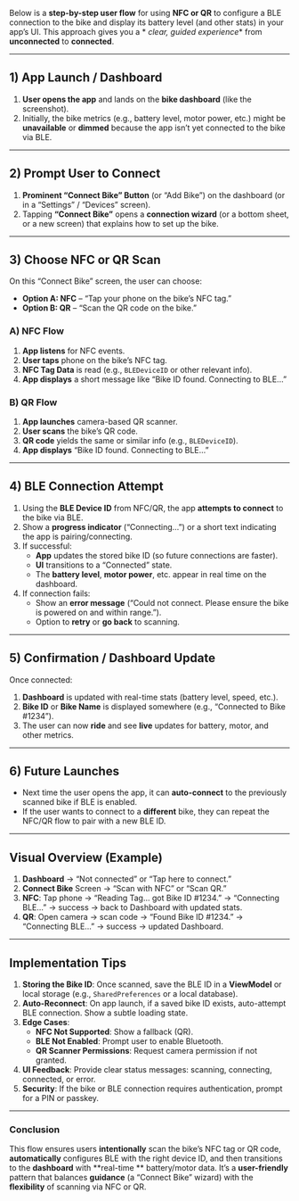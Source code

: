 Below is a **step-by-step user flow** for using **NFC or QR** to configure a BLE connection to the
bike and display its battery level (and other stats) in your app’s UI. This approach gives you a *
*clear, guided experience** from **unconnected** to **connected**.

---

## 1) App Launch / Dashboard

1. **User opens the app** and lands on the **bike dashboard** (like the screenshot).
2. Initially, the bike metrics (e.g., battery level, motor power, etc.) might be **unavailable** or
   **dimmed** because the app isn’t yet connected to the bike via BLE.

---

## 2) Prompt User to Connect

1. **Prominent “Connect Bike” Button** (or “Add Bike”) on the dashboard (or in a “Settings” /
   “Devices” screen).
2. Tapping **“Connect Bike”** opens a **connection wizard** (or a bottom sheet, or a new screen)
   that explains how to set up the bike.

---

## 3) Choose NFC or QR Scan

On this “Connect Bike” screen, the user can choose:

- **Option A: NFC** – “Tap your phone on the bike’s NFC tag.”
- **Option B: QR** – “Scan the QR code on the bike.”

### A) NFC Flow

1. **App listens** for NFC events.
2. **User taps** phone on the bike’s NFC tag.
3. **NFC Tag Data** is read (e.g., `BLEDeviceID` or other relevant info).
4. **App displays** a short message like “Bike ID found. Connecting to BLE...”

### B) QR Flow

1. **App launches** camera-based QR scanner.
2. **User scans** the bike’s QR code.
3. **QR code** yields the same or similar info (e.g., `BLEDeviceID`).
4. **App displays** “Bike ID found. Connecting to BLE...”

---

## 4) BLE Connection Attempt

1. Using the **BLE Device ID** from NFC/QR, the app **attempts to connect** to the bike via BLE.
2. Show a **progress indicator** (“Connecting…”) or a short text indicating the app is
   pairing/connecting.
3. If successful:
    - **App** updates the stored bike ID (so future connections are faster).
    - **UI** transitions to a “Connected” state.
    - The **battery level**, **motor power**, etc. appear in real time on the dashboard.
4. If connection fails:
    - Show an **error message** (“Could not connect. Please ensure the bike is powered on and within
      range.”).
    - Option to **retry** or **go back** to scanning.

---

## 5) Confirmation / Dashboard Update

Once connected:

1. **Dashboard** is updated with real-time stats (battery level, speed, etc.).
2. **Bike ID** or **Bike Name** is displayed somewhere (e.g., “Connected to Bike #1234”).
3. The user can now **ride** and see **live** updates for battery, motor, and other metrics.

---

## 6) Future Launches

- Next time the user opens the app, it can **auto-connect** to the previously scanned bike if BLE is
  enabled.
- If the user wants to connect to a **different** bike, they can repeat the NFC/QR flow to pair with
  a new BLE ID.

---

## Visual Overview (Example)

1. **Dashboard** → “Not connected” or “Tap here to connect.”
2. **Connect Bike** Screen → “Scan with NFC” or “Scan QR.”
3. **NFC**: Tap phone → “Reading Tag… got Bike ID #1234.” → “Connecting BLE…” → success → back to
   Dashboard with updated stats.
4. **QR**: Open camera → scan code → “Found Bike ID #1234.” → “Connecting BLE…” → success → updated
   Dashboard.

---

## Implementation Tips

1. **Storing the Bike ID**: Once scanned, save the BLE ID in a **ViewModel** or local storage (e.g.,
   `SharedPreferences` or a local database).
2. **Auto-Reconnect**: On app launch, if a saved bike ID exists, auto-attempt BLE connection. Show a
   subtle loading state.
3. **Edge Cases**:
    - **NFC Not Supported**: Show a fallback (QR).
    - **BLE Not Enabled**: Prompt user to enable Bluetooth.
    - **QR Scanner Permissions**: Request camera permission if not granted.
4. **UI Feedback**: Provide clear status messages: scanning, connecting, connected, or error.
5. **Security**: If the bike or BLE connection requires authentication, prompt for a PIN or passkey.

---

### Conclusion

This flow ensures users **intentionally** scan the bike’s NFC tag or QR code, **automatically**
configures BLE with the right device ID, and then transitions to the **dashboard** with **real-time
** battery/motor data. It’s a **user-friendly** pattern that balances **guidance** (a “Connect Bike”
wizard) with the **flexibility** of scanning via NFC or QR.